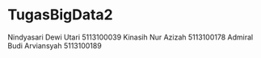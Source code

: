 # TugasBigData2

Nindyasari Dewi Utari 5113100039
Kinasih Nur Azizah 5113100178
Admiral Budi Arviansyah 5113100189